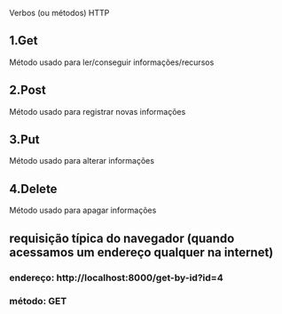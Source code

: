 Verbos (ou métodos) HTTP

## 1.Get 
  Método usado para ler/conseguir informações/recursos 

## 2.Post
  Método usado para registrar novas informações

## 3.Put
  Método usado para alterar informações

## 4.Delete
  Método usado para apagar informações

## requisição típica do navegador (quando acessamos um endereço qualquer na internet)

### endereço: http://localhost:8000/get-by-id?id=4

### método: GET
